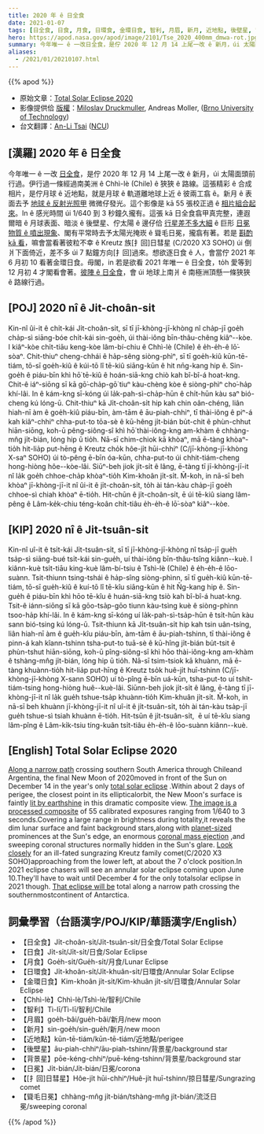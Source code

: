 ```yaml
---
title: 2020 年 ê 日全食
date: 2021-01-07
tags: [日全食, 日食, 月食, 日環食, 金環日食, 智利, 月眉, 新月, 近地點, 後壁星, 背景星, 日冕, 聳毛日冕]
hero: https://apod.nasa.gov/apod/image/2101/Tse_2020_400mm_dmwa-rot.jpg
summary: 今年唯一 ê 一改日全食，是佇 2020 年 12 月 14 上尾一改 ê 新月，úi 太陽面頭前行過。
aliases:
  - /2021/01/20210107.html
---
```


{{% apod %}}

- 原始文章：[Total Solar Eclipse 2020](https://apod.nasa.gov/apod/ap210107.html)
- 影像提供佮 [版權](https://apod.nasa.gov/apod/lib/about_apod.html#srapply)：[Miloslav Druckmuller](http://www.zam.fme.vutbr.cz/~druck/Index.htm), Andreas Moller, ([Brno University of Technology](http://www.vutbr.cz/en/))
- 台文翻譯：[An-Li Tsai](mailto:thianbun.taigi@gmail.com) ([NCU](https://www.astro.ncu.edu.tw))

## [漢羅] 2020 年 ê 日全食

今年唯一 ê 一改 [日全食](https://apod.nasa.gov/apod/ap201218.html)，是佇 2020 年 12 月 14 上尾一改 ê 新月，úi 太陽面頭前行過。伊行過一條經過南美洲 ê Chhì-lè (Chile) ê 狹狹 ê 路線。這張精彩 ê 合成相片，是佇月球 ê 近地點，就是月球 ê 軌道離地球上近 ê 彼兩工翕 ê。新月 ê 表面去予 [地球 ê 反射光照甲](https://apod.nasa.gov/apod/ap170831.html) 微微仔發光。這个影像是 kā 55 張校正過 ê [相片組合起來](http://www.zam.fme.vutbr.cz/~druck/Eclipse/Ecl2020a/Tse2020_400mm_wa/0-info.htm)。In ê 感光時間 úi 1/640 到 3 秒鐘久攏有。這張 kā 日全食翕甲真完整，連遐爾暗 ê 月球表面、暗淡 ê 後壁星、佇太陽 ê 邊仔佮 [行星差不多大細](https://www.nasa.gov/content/goddard/what-is-a-solar-prominence) ê 巨形 [日冕物質 ê 噴出現象](https://solarscience.msfc.nasa.gov/CMEs.shtml)、閣有平常時去予太陽光掩崁 ê 聳毛日冕，攏翕有著。若是 [斟酌 kā 看](https://www.nasa.gov/feature/goddard/2020/recently-discovered-comet-seen-during-2020-total-solar-eclipse-SOHO/)，嘛會當看著彼粒不幸 ê Kreutz 族[扌回]日彗星 (C/2020 X3 SOHO) úi 倒爿下面倚近，差不多 úi 7 點鐘方向[扌回]過來。想欲逐日食 ê 人，會當佇 2021 年 6 月初 10 看著金環日食。毋閣，in 若是欲看 2021 年唯一 ê 日全食，to̍h 愛等到 12 月初 4 才閣看會著。[彼陣 ê 日全食](https://eclipse.gsfc.nasa.gov/SEplot/SEplot2001/SE2021Dec04T.GIF)，會 úi 地球上南爿 ê 南極洲頂懸一條狹狹 ê 路線行過。

## [POJ] 2020 nî ê Ji̍t-choân-si̍t

Kin-nî ûi-it ê chi̍t-kái Ji̍t-choân-si̍t, sī tī jī-khòng-jī-khòng nî cha̍p-jī goe̍h cha̍p-sì siāng-bóe chi̍t-kái sin-goe̍h, úi thài-iông bīn-thâu-chêng kiâⁿ--kòe. I kiâⁿ-kòe chi̍t-tiāu keng-kòe lâm-bí-chiu ê Chhì-lè (Chile) ê e̍h-e̍h-ê lō͘-sòaⁿ. Chit-thiuⁿ cheng-chhái ê ha̍p-sêng siòng-phìⁿ, sī tī goe̍h-kiû kūn-tē-tiám, tō-sī goe̍h-kiû ê kúi-tō lî tē-kiû siāng-kūn ê hit nn̄g-kang hip ê. Sin-goe̍h ê piáu-bīn khì hō͘ tē-kiû ê hoán-siā-kng chiò kah bî-bî-á hoat-kng. Chit-ê iáⁿ-siōng sī kā gō͘-cha̍p-gō͘ tiuⁿ kàu-chèng kòe ê siòng-phìⁿ cho͘-ha̍p khí-lâi. In ê kám-kng sī-kóng úi la̍k-pah-sì-cha̍p-hūn ê chi̍t-hūn kàu saⁿ bió-cheng kú lóng-ū. Chit-thiuⁿ kā Ji̍t-choân-si̍t hip kah chin oân-chéng, liân hiah-nī àm ê goe̍h-kiû piáu-bīn, àm-tām ê āu-piah-chhiⁿ, tī thài-iông ê piⁿ-á kah kiâⁿ-chhiⁿ chha-put-to tōa-sè ê kū-hêng ji̍t-bián bu̍t-chit ê phùn-chhut hiān-siōng, koh-ū pêng-siông-sî khì hō͘ thài-iông-kng am-khàm ê chhàng-mn̂g ji̍t-bián, lóng hip ū tio̍h. Nā-sī chim-chiok kā khòaⁿ, mā ē-tàng khòaⁿ-tio̍h hit-lia̍p put-hēng ê Kreutz cho̍k hôe-ji̍t hūi-chhiⁿ (C/jī-khòng-jī-khòng X-saⁿ SOHO) úi tò-pêng ē-bīn óa-kūn, chha-put-to úi chhit-tiám-cheng hong-hiòng hôe--kòe-lâi. Siūⁿ-beh jiok ji̍t-si̍t ê lâng, ē-tàng tī jī-khòng-jī-it nî la̍k goe̍h chhoe-cha̍p khòaⁿ-tio̍h Kim-khoân ji̍t-si̍t. M̄-koh, in nā-sī beh khòaⁿ jī-khòng-jī-it nî ûi-it ê ji̍t-choân-si̍t, to̍h ài tán-kàu cha̍p-jī goe̍h chhoe-sì chiah khòaⁿ ē-tio̍h. Hit-chūn ê ji̍t-choân-si̍t, ē úi tē-kiû siang lâm-pêng ê Lâm-ke̍k-chiu téng-koân chi̍t-tiâu e̍h-e̍h-ê lō͘-sòaⁿ kiâⁿ--kòe.

## [KIP] 2020 nî ê Ji̍t-tsuân-si̍t

Kin-nî uî-it ê tsi̍t-kái Ji̍t-tsuân-si̍t, sī tī jī-khòng-jī-khòng nî tsa̍p-jī gue̍h tsa̍p-sì siāng-bué tsi̍t-kái sin-gue̍h, uí thài-iông bīn-thâu-tsîng kiânn--kuè. I kiânn-kuè tsi̍t-tiāu king-kuè lâm-bí-tsiu ê Tshì-lè (Chile) ê e̍h-e̍h-ê lōo-suànn. Tsit-thiunn tsing-tshái ê ha̍p-sîng siòng-phìnn, sī tī gue̍h-kiû kūn-tē-tiám, tō-sī gue̍h-kiû ê kuí-tō lî tē-kîu siāng-kūn ê hit N̄g-kang hip ê. Sin-gue̍h ê piáu-bīn khì hōo tē-kîu ê huán-siā-kng tsiò kah bî-bî-á huat-kng. Tsit-ê iánn-siōng sī kā gōo-tsa̍p-gōo tiunn kàu-tsìng kuè ê siòng-phìnn tsoo-ha̍p khí-lâi. In ê kám-kng sī-kóng uí la̍k-pah-sì-tsa̍p-hūn ê tsi̍t-hūn kàu sann bió-tsing kú lóng-ū. Tsit-thiunn kā Ji̍t-tsuân-si̍t hip kah tsin uân-tsíng, liân hiah-nī àm ê gue̍h-kîu piáu-bīn, àm-tām ê āu-piah-tshinn, tī thài-iông ê pinn-á kah kîann-tshinn tsha-put-to tuā-sè ê kū-hîng ji̍t-bián bu̍t-tsit ê phùn-tshut hiān-siōng, koh-ū pîng-siông-sî khì hōo thài-iông-kng am-khàm ê tshàng-mn̂g ji̍t-bián, lóng hip ū tio̍h. Nā-sī tsim-tsiok kā khuànn, mā ē-tàng khuànn-tio̍h hit-lia̍p put-hīng ê Kreutz tso̍k huê-ji̍t huī-tshinn (C/jī-khòng-jī-khòng X-sann SOHO) uí tò-pîng ē-bīn uá-kūn, tsha-put-to uí tshit-tiám-tsing hong-hiòng huê--kuè-lâi. Siūnn-beh jiok ji̍t-si̍t ê lâng, ē-tàng tī jī-khòng-jī-it nî la̍k gue̍h tshue-tsa̍p khuànn-tio̍h Kim-khuân ji̍t-si̍t. M̄-koh, in nā-sī beh khuànn jī-khòng-jī-it nî uî-it ê ji̍t-tsuân-si̍t, to̍h ài tán-kàu tsa̍p-jī gue̍h tshue-sì tsiah khuànn ē-tio̍h. Hit-tsūn ê ji̍t-tsuân-si̍t,  ē uí tē-kîu siang lâm-pîng ê Lâm-ki̍k-tsiu tíng-kuân tsi̍t-tiâu e̍h-e̍h-ê lōo-suànn kiânn--kuè.

## [English] Total Solar Eclipse 2020 

[Along a narrow path](https://apod.nasa.gov/apod/ap201229.html) crossing southern South America through Chileand Argentina, the final New Moon of 2020moved in front of the Sun on December 14 in the year's only [total solar eclipse](https://apod.nasa.gov/apod/ap201218.html) .Within about 2 days of perigee, the closest point in its ellipticalorbit, the New Moon's surface is faintly [lit by earthshine](https://apod.nasa.gov/apod/ap170831.html) in this dramatic composite view. [The image is a processed composite](http://www.zam.fme.vutbr.cz/~druck/Eclipse/Ecl2020a/Tse2020_400mm_wa/0-info.htm) of 55 calibrated exposures ranging from 1/640 to 3 seconds.Covering a large range in brightness during totality,it reveals the dim lunar surface and faint background stars,along with [planet-sized](https://www.nasa.gov/content/goddard/what-is-a-solar-prominence) prominences at the Sun's edge, an enormous [coronal mass ejection](https://solarscience.msfc.nasa.gov/CMEs.shtml) ,and sweeping coronal structures normally hidden in the Sun's glare. [Look closely](https://www.nasa.gov/feature/goddard/2020/recently-discovered-comet-seen-during-2020-total-solar-eclipse-SOHO/) for an ill-fated sungrazing Kreutz family comet(C/2020 X3 SOHO)approaching from the lower left, at about the 7 o'clock position.In 2021 eclipse chasers will see an annular solar eclipse coming upon June 10.They'll have to wait until December 4 for the only totalsolar eclipse in 2021 though. [That eclipse will be](https://eclipse.gsfc.nasa.gov/SEplot/SEplot2001/SE2021Dec04T.GIF) total along a narrow path crossing the southernmostcontinent of Antarctica.

## 詞彙學習（台語漢字/POJ/KIP/華語漢字/English）

- 【日全食】Ji̍t-choân-si̍t/Ji̍t-tsuân-si̍t/日全食/Total Solar Eclipse
- 【日食】Ji̍t-si̍t/Ji̍t-si̍t/日食/Solar Eclipse
- 【月食】Goe̍h-si̍t/Gue̍h-si̍t/月食/Lunar Eclipse
- 【日環食】Ji̍t-khoân-si̍t/Ji̍t-khuân-si̍t/日環食/Annular Solar Eclipse
- 【金環日食】Kim-khoân ji̍t-si̍t/Kim-khuân ji̍t-si̍t/日環食/Annular Solar Eclipse
- 【Chhì-lè】Chhì-lè/Tshì-lè/智利/Chile
- 【智利】Tì-lī/Tì-lī/智利/Chile
- 【月眉】goe̍h-bâi/gue̍h-bâi/新月/new moon
- 【新月】sin-goe̍h/sin-gue̍h/新月/new moon
- 【近地點】kūn-tē-tiám/kūn-tē-tiám/近地點/perigee
- 【後壁星】āu-piah-chhiⁿ/āu-piah-tshinn/背景星/background star
- 【背景星】pōe-kéng-chhiⁿ/puē-kéng-tshinn/背景星/background star
- 【日冕】Ji̍t-bián/Ji̍t-bián/日冕/corona
- 【[扌回]日彗星】Hôe-ji̍t hūi-chhiⁿ/Huê-ji̍t huī-tshinn/掠日彗星/Sungrazing comet
- 【聳毛日冕】chhàng-mn̂g ji̍t-bián/tshàng-mn̂g ji̍t-bián/流泛日冕/sweeping coronal

{{% /apod %}}

